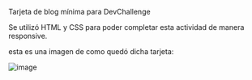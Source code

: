 Tarjeta de blog mínima para DevChallenge

Se utilizó HTML y CSS para poder completar esta actividad de manera responsive.

esta es una imagen de como quedó dicha tarjeta:

![image](https://github.com/Brandonalexiscc/DevChallenge/assets/90300293/e7e906d0-ead1-4e4b-a058-91930005c36f)
